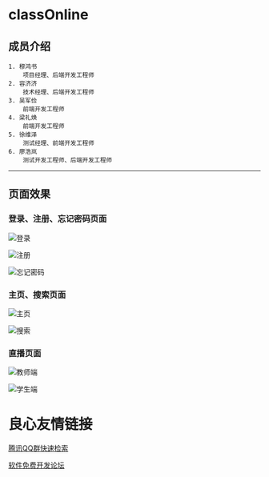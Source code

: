 # classOnline

## 成员介绍
    1. 穆鸿书
        项目经理、后端开发工程师
    2. 容济济
        技术经理、后端开发工程师
    3. 吴军俭
        前端开发工程师
    4. 梁礼焕
        前端开发工程师
    5. 徐维泽
        测试经理、前端开发工程师
    6. 廖浩岚
        测试开发工程师、后端开发工程师

***

## 页面效果

### 登录、注册、忘记密码页面
![登录](/readmeImage/login.png)

![注册](/readmeImage/register.png)

![忘记密码](/readmeImage/forgetpwd.png)

### 主页、搜索页面
![主页](/readmeImage/home.png)

![搜索](/readmeImage/search.png)

### 直播页面
![教师端](/readmeImage/courseclass.png)
    
![学生端](/readmeImage/live.png)

 # 良心友情链接

[腾讯QQ群快速检索](http://u.720life.cn/s/8cf73f7c)

[软件免费开发论坛](http://u.720life.cn/s/bbb01dc0)
